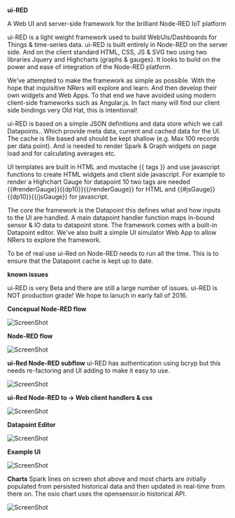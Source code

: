 **ui-RED**

A Web UI and server-side framework for the brilliant Node-RED IoT platform

ui-RED is a light weight framework used to build WebUIs/Dashboards for Things & time-series data.
ui-RED is built entirely in Node-RED on the server side. And on the client standard HTML, CSS, JS & SVG two using two libraries Jquery and Highcharts (graphs & gauges). It looks to build on the power and ease of integration of the Node-RED platform.

We’ve attempted to make the framework as simple as possible.
With the hope that inquisitive NRers will explore and learn.
And then develop their own widgets and Web Apps.
To that end we have avoided using modern client-side frameworks such as Angular.js.
In fact many will find our client side bindings very Old Hat, this is intentional!

ui-RED is based on a simple JSON definitions and data store which we call Datapoints.. Which provide meta data, current and cached data for the UI. The cache is file based and should be kept shallow (e.g. Max 100 records per data point).
And is needed to render Spark & Graph widgets on page load and for calculating averages etc.
 
UI templates are built in HTML and  mustache {{ tags }} and use javascript functions to create HTML widgets and client side javascript. For example to render a Highchart Gauge for datapoint 10 two tags are needed
{{#renderGauge}}{{dp10}}{{/renderGauge}} for HTML and {{#jsGauge}}{{dp10}}{{/jsGauge}} for javascript.

The core the framework is the Datapoint this defines what and how inputs to the UI are handled.
A main datapoint handler function maps in-bound sensor & IO data to datapoint store.
The framework comes with a built-in Datapoint editor.
We've also built a simple UI simulator Web App to allow NRers to explore the framework.

To be of real use ui-Red on Node-RED needs to run all the time.
This is to ensure that the Datapoint cache is kept up to date.

**known issues**

ui-RED is very Beta and there are still a large number of issues.
ui-RED is NOT production grade!
We hope to lanuch in early fall of 2016.

**Concepual Node-RED flow**

![ScreenShot](https://github.com/industrialinternet/ui-RED/blob/master/ui-red-v001.png)

**Node-RED flow**

![ScreenShot](https://github.com/industrialinternet/ui-RED/blob/master/ui-RED-flow-v3.png)

**ui-Red Node-RED subflow**  ui-RED has authentication using bcryp but this needs re-factoring and UI adding to make it easy to use.

![ScreenShot](https://github.com/industrialinternet/ui-RED/blob/master/ui-RED-sub-flow-v3.png)

**ui-Red Node-RED to -> Web client handlers & css**

![ScreenShot](https://github.com/industrialinternet/ui-RED/blob/master/Ui-red-client-03.png)

**Datapoint Editor**

![ScreenShot](https://github.com/industrialinternet/ui-RED/blob/master/ui-RED-dp-editor.png)

**Example UI**

![ScreenShot](https://github.com/industrialinternet/ui-RED/blob/master/ui-red.png)

**Charts**  Spark lines on screen shot above and most charts are initially populated from persisted historical data and then updated in real-time from there on. The osio chart uses the opensensor.io historical API.

![ScreenShot](https://github.com/industrialinternet/ui-RED/blob/master/uired-osio-hist.png)

